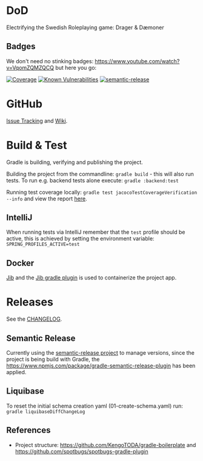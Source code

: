 # DoD
Electrifying the Swedish Roleplaying game: Drager &amp; Dæmoner

## Badges
We don't need no stinking badges: https://www.youtube.com/watch?v=VqomZQMZQCQ but here you go:

[![Coverage](https://sonarcloud.io/api/project_badges/measure?project=mpeki_dod&metric=coverage)](https://sonarcloud.io/project/overview?id=mpeki_dod)
[![Known Vulnerabilities](https://snyk.io/test/github/mpeki/dod/badge.svg)](https://snyk.io/test/github/mpeki/dod/badge.svg)
[![semantic-release](https://img.shields.io/badge/%20%20%F0%9F%93%A6%F0%9F%9A%80-semantic--release-e10079.svg)](https://github.com/semantic-release/semantic-release)

# GitHub
[Issue Tracking](https://github.com/mpeki/dod/projects/1) and [Wiki](https://github.com/mpeki/dod/wiki).

# Build & Test
Gradle is building, verifying and publishing the project.

Building the project from the commandline: `gradle build` - this will also run tests. To run e.g. backend tests alone
execute: `gradle :backend:test`

Running test coverage locally: `gradle test jacocoTestCoverageVerification --info` and view the report [here](./backend/build/reports/jacoco/test/html/index.html). 

## IntelliJ
When running tests via IntelliJ remember that the `test` profile should be active, this is achieved by setting the 
environment variable: `SPRING_PROFILES_ACTIVE=test`  

## Docker
[Jib](https://github.com/GoogleContainerTools/jib) and the 
[Jib gradle plugin](https://github.com/GoogleContainerTools/jib/tree/master/jib-gradle-plugin) is used to containerize 
the project app.

# Releases
See the [CHANGELOG](CHANGELOG.md).

## Semantic Release
Currently using the [semantic-release project](https://semantic-release.gitbook.io/semantic-release/) to manage versions, 
since the project is being build with Gradle, the https://www.npmjs.com/package/gradle-semantic-release-plugin has been 
applied.

## Liquibase
To reset the initial schema creation yaml (01-create-schema.yaml) run: `gradle liquibaseDiffChangeLog`

## References
* Project structure: https://github.com/KengoTODA/gradle-boilerplate and https://github.com/spotbugs/spotbugs-gradle-plugin
